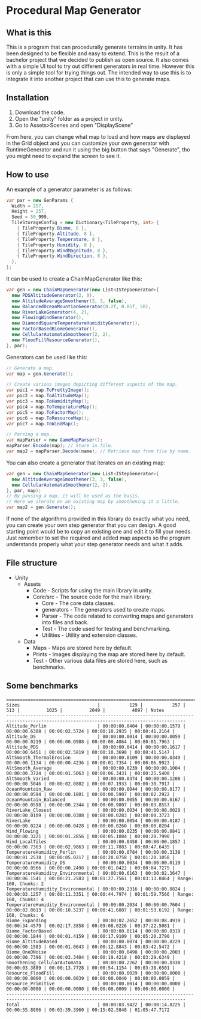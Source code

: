 # Procedural Map Generator


## What is this
This is a program that can procedurally generate terrains in unity.
It has been designed to be flexible and easy to extend.
This is the result of a bachelor project that we decided to publish as open source.
It also comes with a simple UI tool to try out different generators in real time. However this is only a simple tool for trying things out.
The intended way to use this is to integrate it into another project that can use this to generate maps.


## Installation
1) Download the code.
2) Open the "unity" folder as a project in unity.
3) Go to Assets>Scenes and open "DisplayScene"

From here, you can change what map to load and how maps are displayed in the Grid object and you can customize your own generator with RuntimeGenerator and run it using the big button that says "Generate", tho you might need to expand the screen to see it.


## How to use

An example of a generator parameter is as follows:
```cs
var par = new GenParams {
  Width = 257,
  Height = 257,
  Seed = 50_999,
  TileStorageConfig = new Dictionary<TileProperty, int> {
    { TileProperty.Biome, 8 },
    { TileProperty.Altitude, 8 },
    { TileProperty.Temperature, 8 },
    { TileProperty.Humidity, 8 },
    { TileProperty.WindMagnitude, 8 },
    { TileProperty.WindDirection, 8 },
  },
};
```

It can be used to create a ChainMapGenerator like this:
```cs
var gen = new ChainMapGenerator(new List<IStepGenerator>{
  new PDSAltitudeGenerator(2, 9),
  new AltitudeAverageSmoothener(3, 3, false),
  new BalancedOceanMountianGenerator(0.2f, 0.05f, 50),
  new RiverLakeGenerator(4, 2),
  new FlowingWindGenerator(),
  new DiamondSquareTemperatureHumidityGenerator(),
  new FactorBasedBiomeGenerator(),
  new CellularAutomataSmoothener(2, 2),
  new FloodFillResourceGenerator(),
}, par);
```

Generators can be used like this:
```cs
// Generate a map.
var map = gen.Generate();

// Create various images depicting different aspects of the map.
var pic1 = map.ToPrettyImage();
var pic2 = map.ToAltitudeMap();
var pic3 = map.ToHumidityMap();
var pic4 = map.ToTemperatureMap();
var pic5 = map.ToFactorMap();
var pic6 = map.ToResourceMap();
var pic7 = map.ToWindMap();

// Parsing a map.
var mapParser = new GameMapParser();
mapParser.Encode(map); // Store in file.
var map2 = mapParser.Decode(name); // Retrieve map from file by name.
```

You can also create a generator that iterates on an existing map:
```cs
var gen = new ChainMapGenerator(new List<IStepGenerator>{
  new AltitudeAverageSmoothener(3, 3, false),
  new CellularAutomataSmoothener(2, 2),
}, par, map); 
// By passing a map, it will be used as the basis.
// Here we iterate on an existing map by smoothening it a little.
var map2 = gen.Generate();
```

If none of the algorithms provided in this library do exactly what you need, you can create your own step generator that you can design. A good starting point would be to copy an existing one and edit it to fill your needs. Just remember to set the required and added map aspects so the program understands properly what your step generator needs and what it adds.


## File structure
- Unity
  - Assets
    - Code - Scripts for using the main library in unity.
    - Core/src - The source code for the main library.
      - Core       - The core data classes.
      - generators - The generators used to create maps.
      - Parser     - The code related to converting maps and generators into files and back.
      - Test       - The code used for testing and benchmarking.
      - Utilities  - Utility and extension classes.
  - Data
    - Maps   - Maps are stored here by default.
    - Prints - Images displaying the map are stored here by default.
    - Test   - Other various data files are stored here, such as benchmarks.

## Some benchmarks
```
=========================================================================================================================================
Sizes                             |           129 |           257 |           513 |          1025 |          2049 |          4097 | Notes
-----------------------------------------------------------------------------------------------------------------------------------------
Altitude_Perlin                   | 00:00:00.0404 | 00:00:00.1579 | 00:00:00.6308 | 00:00:02.5724 | 00:00:10.2935 | 00:00:41.2164 | 
Altitude_DS                       | 00:00:00.0014 | 00:00:00.0059 | 00:00:00.0219 | 00:00:00.0988 | 00:00:00.4064 | 00:00:01.7963 | 
Altitude_PDS                      | 00:00:00.0414 | 00:00:00.1617 | 00:00:00.6451 | 00:00:02.5819 | 00:00:10.3698 | 00:00:41.5147 | 
AltSmooth_ThermalErosion          | 00:00:00.0109 | 00:00:00.0349 | 00:00:00.1134 | 00:00:00.4236 | 00:00:01.7354 | 00:00:06.9923 | 
AltSmooth_Average                 | 00:00:00.0239 | 00:00:00.1004 | 00:00:00.3724 | 00:00:01.5063 | 00:00:06.3431 | 00:00:25.5408 | 
AltSmooth_Varied                  | 00:00:00.0374 | 00:00:00.1208 | 00:00:00.5046 | 00:00:02.0802 | 00:00:07.1933 | 00:00:30.7917 | 
OceanMountain_Raw                 | 00:00:00.0044 | 00:00:00.0177 | 00:00:00.0594 | 00:00:00.1801 | 00:00:00.5907 | 00:00:02.2922 | 
OceanMountain_Balanced            | 00:00:00.0055 | 00:00:00.0167 | 00:00:00.0598 | 00:00:00.2344 | 00:00:00.9807 | 00:00:03.8557 | 
RiverLake_Closest                 | 00:00:00.0034 | 00:00:00.0029 | 00:00:00.0109 | 00:00:00.0308 | 00:00:00.0283 | 00:00:00.3723 | 
RiverLake                         | 00:00:00.0054 | 00:00:00.0187 | 00:00:00.0224 | 00:00:00.0428 | 00:00:00.0260 | 00:00:00.0204 | 
Wind_Flowing                      | 00:00:00.0235 | 00:00:00.0841 | 00:00:00.3221 | 00:00:01.2856 | 00:00:05.1084 | 00:00:20.7990 | 
Wind_LocalTiles                   | 00:00:00.0458 | 00:00:00.1857 | 00:00:00.7363 | 00:00:02.9863 | 00:00:11.7883 | 00:00:47.6435 | 
TemperatureHumidity_Perlin        | 00:00:00.0784 | 00:00:00.3138 | 00:00:01.2538 | 00:00:05.0217 | 00:00:20.0758 | 00:01:20.1058 | 
TemperatureHumidity_DS            | 00:00:00.0034 | 00:00:00.0119 | 00:00:00.0566 | 00:00:00.2498 | 00:00:01.0422 | 00:00:04.7275 | 
TemperatureHumidity_Environmental | 00:00:00.6163 | 00:00:02.3647 | 00:00:06.1541 | 00:00:21.2583 | 00:01:27.7561 | 00:03:13.0464 | Range: 160, Chunks: 2
TemperatureHumidity_Environmental | 00:00:00.2316 | 00:00:00.8824 | 00:00:03.1257 | 00:00:11.3351 | 00:00:44.7974 | 00:01:59.7566 | Range: 160, Chunks: 4
TemperatureHumidity_Environmental | 00:00:00.2034 | 00:00:00.7604 | 00:00:02.8613 | 00:00:10.5237 | 00:00:41.6887 | 00:01:53.6192 | Range: 160, Chunks: 6
Biome_Expanding                   | 00:00:02.2652 | 00:00:08.4919 | 00:00:34.4579 | 00:02:17.3858 | 00:09:08.0226 | 00:37:22.5081 | 
Biome_FactorBased                 | 00:00:00.0114 | 00:00:00.0319 | 00:00:00.1844 | 00:00:01.4159 | 00:00:17.9109 | 00:05:20.2790 | 
Biome_AltitudeBased               | 00:00:00.0074 | 00:00:00.0229 | 00:00:00.1583 | 00:00:01.0643 | 00:00:12.8843 | 00:03:42.5472 | 
Biome_OneDNoise                   | 00:00:00.0498 | 00:00:00.2003 | 00:00:00.7396 | 00:00:03.3404 | 00:00:19.4218 | 00:03:29.6349 | 
Smoothening_CellularAutomata      | 00:00:00.2262 | 00:00:00.8338 | 00:00:03.3889 | 00:00:13.7728 | 00:00:54.1154 | 00:03:38.6501 | 
Resource_FloodFill                | 00:00:00.0029 | 00:00:00.0000 | 00:00:00.0000 | 00:00:00.0039 | 00:00:00.0040 | 00:00:00.0059 | 
Resource_Primitive                | 00:00:00.0014 | 00:00:00.0000 | 00:00:00.0000 | 00:00:00.0000 | 00:00:00.0009 | 00:00:00.0000 | 
-----------------------------------------------------------------------------------------------------------------------------------------
Total                             | 00:00:03.9422 | 00:00:14.8225 | 00:00:55.8806 | 00:03:39.3960 | 00:15:02.5848 | 01:05:47.7172 
```
